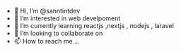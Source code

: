 - 👋 Hi, I’m @sanntintdev
- 👀 I’m interested in web develpoment
- 🌱 I’m currently learning reactjs ,nextjs , nodejs , laravel 
- 💞️ I’m looking to collaborate on 
- 📫 How to reach me ...

<!---
sanntintdev/sanntintdev is a ✨ special ✨ repository because its `README.md` (this file) appears on your GitHub profile.
You can click the Preview link to take a look at your changes.
--->

